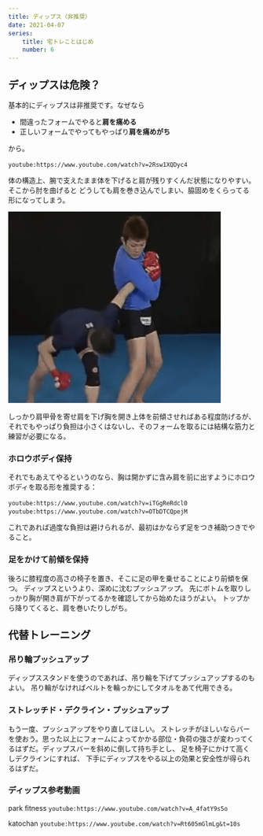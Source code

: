 ```yaml
---
title: ディップス（非推奨）
date: 2021-04-07
series:
    title: 宅トレことはじめ
    number: 6
---
```


## ディップスは危険？
基本的にディップスは<Asc256>非推奨</Asc256>です。なぜなら

- 間違ったフォームでやると**肩を痛める**
- 正しいフォームでやってもやっぱり**肩を痛めがち**

から。

`youtube:https://www.youtube.com/watch?v=2Rsw1XQDyc4`

体の構造上、腕で支えたまま体を下げると肩が残りすくんだ状態になりやすい。そこから肘を曲げると
どうしても肩を巻き込んでしまい、脇固めをくらってる形になってしまう。

![wakigatame](./wakigatame.png)

しっかり肩甲骨を寄せ肩を下げ胸を開き上体を前傾させればある程度防げるが、
それでもやっぱり負担は小さくはないし、そのフォームを取るには結構な筋力と練習が必要になる。

### ホロウボディ保持
それでもあえてやるというのなら、胸は開かずに含み肩を前に出すようにホロウボディを取る形を推奨する：

`youtube:https://www.youtube.com/watch?v=iTGgReRdcl0`
`youtube:https://www.youtube.com/watch?v=OTbDTCQpejM`

これであれば過度な負担は避けられるが、最初はかならず足をつき補助つきでやること。

### 足をかけて前傾を保持
後ろに膝程度の高さの椅子を置き、そこに足の甲を乗せることにより前傾を保つ。
ディップスというより、深めに沈むプッシュアップ。
先にボトムを取りしっかり胸が開き肩が下がってるかを確認してから始めたほうがよい。
トップから降りてくると、肩を巻いたりしがち。

## 代替トレーニング
### 吊り輪プッシュアップ
ディップススタンドを使うのであれば、吊り輪を下げてプッシュアップするのもよい。
吊り輪がなければベルトを輪っかにしてタオルをあて代用できる。

### ストレッチド・デクライン・プッシュアップ
もう一度、プッシュアップをやり直してほしい。
ストレッチがほしいならバーを使おう。思った以上にフォームによってかかる部位・負荷の強さが変わってくるはずだ。ディップスバーを斜めに倒して持ち手とし、
足を椅子にかけて高くしデクラインにすれば、
下手にディップスをやる以上の効果と安全性が得られるはずだ。

### ディップス参考動画
park fitness
`youtube:https://www.youtube.com/watch?v=A_4fatY9s5o`

katochan
`youtube:https://www.youtube.com/watch?v=Rt605mGlmLg&t=10s`
